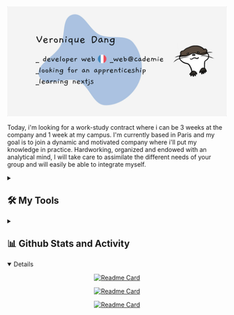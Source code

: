 <img src="/header.jpg">

Today, i'm looking for a work-study contract where i can be 3 weeks at the company and 1 week at my campus.
I'm currently based in Paris and my goal is to join a dynamic and motivated company where i'll put my knowledge in practice.
Hardworking, organized and endowed with an analytical mind, I will take care to assimilate the different needs of your group and will easily be able to integrate myself.

<details> 
<summary><h2>🛠️ My Tools</h2></summary>
<h3>👨‍💻 Programming and Markup Languages</h3>
  <p>
      <a href="https://github.com/search?q=user%3ADenverCoder1+language%3Abash"><img alt="Bash" src="https://img.shields.io/badge/Bash-121011.svg?logo=gnu-bash&logoColor=white"></a>
      <a href="https://github.com/search?q=user%3ADenverCoder1+language%3Acss"><img alt="CSS" src="https://img.shields.io/badge/CSS-1572B6.svg?logo=css3&logoColor=white"></a>
      <a href="https://github.com/search?q=user%3ADenverCoder1+language%3Ahtml"><img alt="HTML" src="https://img.shields.io/badge/HTML-E34F26.svg?logo=html5&logoColor=white"></a>
      <a href="https://github.com/search?q=user%3ADenverCoder1+language%3Ajavascript"><img alt="JavaScript" src="https://img.shields.io/badge/JavaScript-F7DF1E.svg?logo=javascript&logoColor=black"></a>
      <a href="https://github.com/search?q=user%3ADenverCoder1+language%3Ajavascript"><img alt="Node.js" src="https://img.shields.io/badge/Node.js-43853D.svg?logo=node.js&logoColor=white"></a>
      <a href="https://github.com/search?q=user%3ADenverCoder1+language%3Aphp"><img alt="PHP" src="https://img.shields.io/badge/PHP-777BB4.svg?logo=php&logoColor=white"></a>
      <a href="https://github.com/search?q=user%3ADenverCoder1+language%3Asql"><img alt="SQL" src="https://custom-icon-badges.demolab.com/badge/SQL-025E8C.svg?logo=database&logoColor=white"></a>
      <a href="https://github.com/search?q=user%3ADenverCoder1+language%3AtypeScript"><img alt="TypeScript" src="https://img.shields.io/badge/TypeScript-007ACC.svg?logo=typescript&logoColor=white"></a>
  </p>

</details>

<details> 
  <summary><h2>📊 Github Stats and Activity</h2></summary>
  
[![Top Langs](https://github-readme-stats.vercel.app/api/top-langs/?username=prism404&layout=compact&show_icons=true&theme=nord)](https://github.com/prism404/github-readme-stats)

</details>

<details open> 
<div align="center">

  <!-- Repo info cards - https://github.com/prism404/github-readme-stats -->
  <!-- Small repo cards (fork) - https://github.com/prism404/github-readme-stats -->

[![Readme Card](https://github-readme-stats.vercel.app/api/pin/?username=prism404&repo=puissance4&show_icons=true&theme=calm)](https://github.com/prism404/github-readme-stats)

[![Readme Card](https://github-readme-stats.vercel.app/api/pin/?username=prism404&repo=MVC_My_Quiz&show_icons=true&theme=calm)](https://github.com/prism404/github-readme-stats)

[![Readme Card](https://github-readme-stats.vercel.app/api/pin/?username=prism404&repo=my_irc&show_icons=true&theme=calm)](https://github.com/prism404/github-readme-stats)

</div>
</details>
